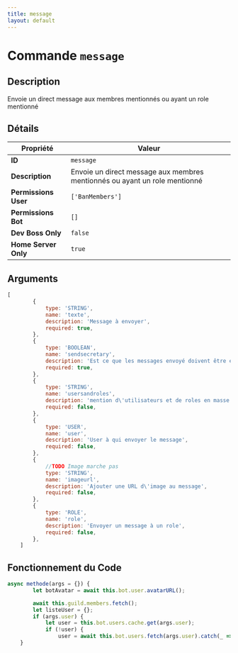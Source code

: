 ```yaml
---
title: message
layout: default
---
```


# Commande `message`

## Description

Envoie un direct message aux membres mentionnés ou ayant un role mentionné

## Détails

| Propriété | Valeur |
| --- | --- |
| **ID** | `message` |
| **Description** | Envoie un direct message aux membres mentionnés ou ayant un role mentionné |
| **Permissions User** | `['BanMembers']` |
| **Permissions Bot** | `[]` |
| **Dev Boss Only** | `false` |
| **Home Server Only** | `true` |

## Arguments

```javascript
[
        {
            type: 'STRING',
            name: 'texte',
            description: 'Message à envoyer',
            required: true,
        },
        {
            type: 'BOOLEAN',
            name: 'sendsecretary',
            description: 'Est ce que les messages envoyé doivent être envoyé au secrétariat',
            required: true,
        },
        {
            type: 'STRING',
            name: 'usersandroles',
            description: 'mention d\'utilisateurs et de roles en masse',
            required: false,
        },
        {
            type: 'USER',
            name: 'user',
            description: 'User à qui envoyer le message',
            required: false,
        },
        {
            //TODO Image marche pas
            type: 'STRING',
            name: 'imageurl',
            description: 'Ajouter une URL d\'image au message',
            required: false,
        },
        {
            type: 'ROLE',
            name: 'role',
            description: 'Envoyer un message à un role',
            required: false,
        },
    ]
```

## Fonctionnement du Code

```javascript
async methode(args = {}) {
        let botAvatar = await this.bot.user.avatarURL();

        await this.guild.members.fetch();
        let listeUser = {};
        if (args.user) {
            let user = this.bot.users.cache.get(args.user);
            if (!user) {
                user = await this.bot.users.fetch(args.user).catch(_ => null);
	}
```
